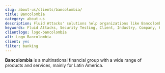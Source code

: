 ```yaml
---
slug: about-us/clients/bancolombia/
title: Bancolombia
category: about-us
description: Fluid Attacks' solutions help organizations like Bancolombia to identify security vulnerabilities in their systems and manage their attack surfaces.
keywords: Fluid Attacks, Security Testing, Client, Industry, Company, Organization, Pentesting, Ethical Hacking, Bancolombia
clientlogo: logo-bancolombia
alt: Logo Bancolombia
client: yes
filter: banking
---
```


**Bancolombia** is a multinational financial group with a wide range of
products and services, mainly for Latin America.
